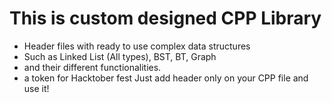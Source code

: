 # This is custom designed CPP Library
- Header files with ready to use complex data structures 
- Such as Linked List (All types), BST, BT, Graph 
- and their different functionalities.
- a token for Hacktober fest
  Just add header only on your CPP file and use it!
  
